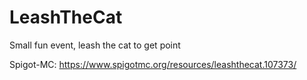 # LeashTheCat
Small fun event, leash the cat to get point

Spigot-MC: https://www.spigotmc.org/resources/leashthecat.107373/
